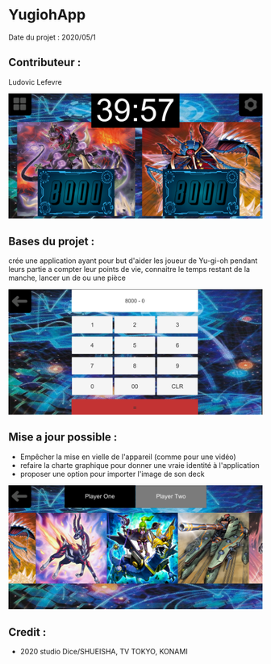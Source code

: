 # YugiohApp

Date du projet : 2020/05/1

## Contributeur : 
Ludovic Lefevre

![](YugiAppHomePage.png)

## Bases du projet :
crée une application ayant pour but d'aider les joueur de Yu-gi-oh pendant leurs partie a compter leur points de vie, connaitre le temps restant de la manche, lancer un de ou une pièce 

![](YugiBasicCalcul.png)

## Mise a jour possible :

- Empêcher la mise en vielle de l'appareil (comme pour une vidéo)
- refaire la charte graphique pour donner une vraie identité à l'application
- proposer une option pour importer l'image de son deck

![](YugiAppChangeImg.png)

## Credit :

- 2020 studio Dice/SHUEISHA, TV TOKYO, KONAMI

